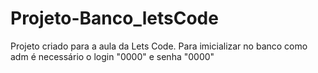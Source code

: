 # Projeto-Banco_letsCode

Projeto criado para a aula da Lets Code.
Para imicializar no banco como adm é necessário o login "0000" e senha "0000"
